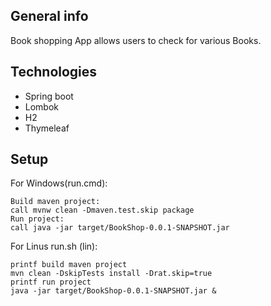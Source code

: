 ## General info
Book shopping App allows users to check for various Books.
	
## Technologies
* Spring boot 
* Lombok
* H2
* Thymeleaf
	
## Setup
For Windows(run.cmd):

```
Build maven project:
call mvnw clean -Dmaven.test.skip package
Run project:
call java -jar target/BookShop-0.0.1-SNAPSHOT.jar
```

For Linus run.sh (lin):

```
printf build maven project
mvn clean -DskipTests install -Drat.skip=true
printf run project
java -jar target/BookShop-0.0.1-SNAPSHOT.jar &
```
